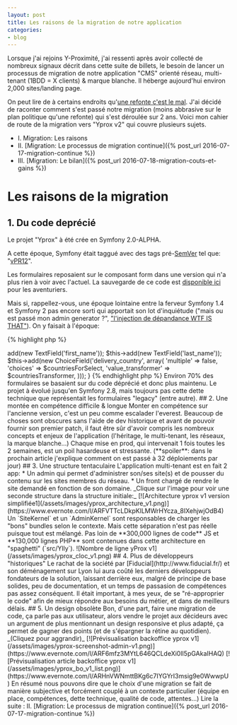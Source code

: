 ```yaml
---
layout: post
title: Les raisons de la migration de notre application
categories:
- blog
---
```


Lorsque j'ai rejoins Y-Proximité, j'ai ressenti après avoir collecté de nombreux signaux décrit dans cette suite de billets, le besoin de lancer un processus de migration de notre application "CMS" orienté réseau, multi-tenant (1BDD = X clients) & marque blanche. Il héberge aujourd'hui environ 2,000 sites/landing page.

On peut lire de à certains endroits qu'[une refonte c'est le mal](http://www.joelonsoftware.com/articles/fog0000000069.html). J'ai décidé de raconter comment s'est passé notre migration (moins abbrasive sur le plan politique qu'une refonte) qui s'est déroulée sur 2 ans. Voici mon cahier de route de la migration vers "Yprox v2" qui couvre plusieurs sujets.

* I. Migration: Les raisons
* II. [Migration: Le processus de migration continue]({% post_url 2016-07-17-migration-continue %})
* III. [Migration: Le bilan]({% post_url 2016-07-18-migration-couts-et-gains %})

# Les raisons de la migration

## 1. Du code deprécié
Le projet "Yprox" à été crée en Symfony 2.0-ALPHA. 

A cette époque, Symfony était taggué avec des tags pré-[SemVer](http://semver.org/) tel que: "[vPR12](https://github.com/symfony/symfony/releases/tag/vPR12)". 

Les formulaires reposaient sur le composant form dans une version qui n'a plus rien à voir avec l'actuel. La sauvegarde de ce code est [disponible ici](https://github.com/Yproximite/symfony-legacy-form) pour les aventuriers.

Mais si, rappellez-vous, une époque lointaine entre la ferveur Symfony 1.4 et Symfony 2 pas encore sorti qui apportait son lot d'inquiétude ("mais ou est passé mon admin generator ?", ["l'injection de dépandance WTF IS THAT"](https://blog.elao.com/fr/dev/symfony-2-linjection-de-dependances/)). On y faisait à l'époque: 

{% highlight php %}
<?php 

public function configure()
{
    ...
    $this->add(new TextField('first_name'));
    $this->add(new TextField('last_name'));
    $this->add(new ChoiceField('delivery_country', array(
        'multiple' => false,
        'choices' => $countriesForSelect,
        'value_transformer' => $countriesTransformer,
    )));
}
{% endhighlight php %}

Environ 70% des formulaires se basaient sur du code déprécié et donc plus maintenu. Le projet à évolué jusqu'en Symfony 2.8, mais toujours pas cette dette technique que représentait les formulaires "legacy" (entre autre).

## 2. Une montée en compétence difficile & longue

Monter en compétence sur l'ancienne version, c'est un peu comme escalader l'everest. Beaucoup de choses sont obscures sans l'aide de dev historique et avant de pouvoir fournir son premier patch, il faut être sûr d'avoir compris les nombreux concepts et enjeux de l'application (l'héritage, le multi-tenant, les réseaux, la marque blanche...)

Chaque mise en prod, qui intervenait 1 fois toutes les 2 semaines, est un poil hasardeuse et stressante. (**spoiler**: dans le prochain article j'explique comment on est passé à 32 déploiements par jour)

## 3. Une structure tentaculaire

L'application multi-tenant est en fait 2 app:

* Un admin qui permet d'administrer son/ses site(s) et de pousser du contenu sur les sites membres du réseau.
* Un front chargé de rendre le site demandé en fonction de son domaine.

_Clique sur l'image pour voir une seconde structure dans la structure initiale:_
[![Architecture yprox v1 version simplifiée1](/assets/images/yprox_architecture_v1.png)](https://www.evernote.com/l/ARFVTTcLDkpKlLMWrHYcza_8IXehjwjOdB4)

Un `SiteKernel` et un `AdminKernel` sont responsables de charger les "bons" bundles selon le contexte. Mais cette séparation n'est pas réelle puisque tout est mélangé.

Pas loin de **300,000 lignes de code** JS et **130,000 lignes PHP** sont contenues dans cette architecture en "spaghetti" (`src/Ylly`). 

![Nombre de ligne yProx v1](/assets/images/yprox_cloc_v1.png)

## 4. Plus de développeurs "historiques"
 
Le rachat de la société par [Fiducial](http://www.fiducial.fr/) et son déménagement sur Lyon lui aura coûté les derniers développeurs fondateurs de la solution, laissant derrière eux, malgré de principe de base solides, peu de documentation, et un temps de passasion de compétences pas assez conséquent.
Il était important, à mes yeux, de se "ré-approprier le code" afin de mieux répondre aux besoins du métier, et dans de meilleurs délais.

## 5. Un design obsolète

Bon, d'une part, faire une migration de code, ça parle pas aux utilisateur, alors vendre le projet aux décideurs avec un argument de plus mentionnant un design responsive et plus adapté, ça permet de gagner des points (et de s'épargner la rétine au quotidien).

_(Cliquez pour aggrandir)_
[![Prévisualisation backoffice yprox v1](/assets/images/yprox-screenshot-admin-v1.png)](https://www.evernote.com/l/ARF6mfz3MYtL646QCLdeXi0lI5pGAkaIHAQ)
[![Prévisualisation article backoffice yprox v1](/assets/images/yprox_bo_v1_list.png)](https://www.evernote.com/l/ARHnVWNmttBKg6c7IYGYrI3msig9e0WwwpU)


En résumé nous pouvons dire que le choix d'une migration se fait de manière subjective et forcément couplé à un contexte particulier (équipe en place, compétences, dette technique, qualité de code, attentes...)


Lire la suite : II. [Migration: Le processus de migration continue]({% post_url 2016-07-17-migration-continue %})
